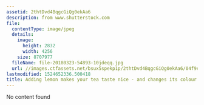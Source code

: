 ```yaml
---
assetid: 2thtDvd4BqgcGiQg0ekAa6
description: from www.shutterstock.com
file:
  contentType: image/jpeg
  details:
    image:
      height: 2832
      width: 4256
    size: 8707977
  fileName: file-20180323-54893-10jdeqq.jpg
  url: //images.ctfassets.net/bsux5spekp1p/2thtDvd4BqgcGiQg0ekAa6/04f9e6159348ef5e995eeb45e1ffa1e8/file-20180323-54893-10jdeqq.jpg
lastmodified: 1524652336.500418
title: Adding lemon makes your tea taste nice - and changes its colour.
---
```

No content found